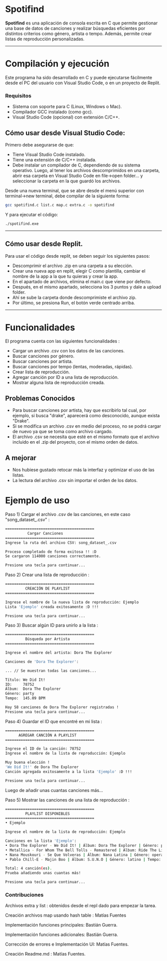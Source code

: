 # Spotifind

**Spotifind** es una aplicación de consola escrita en C que permite gestionar una base de datos de canciones y realizar búsquedas eficientes por distintos criterios como género, artista o tempo. Además, permite crear listas de reproducción personalizadas.

---

# Compilación y ejecución
Este programa ha sido desarrollado en C y puede ejecutarse fácilmente desde el PC del usuario con Visual Studio Code, o en un proyecto de Replit.
### Requisitos

- Sistema con soporte para C (Linux, Windows o Mac).
- Compilador GCC instalado (como gcc).
- Visual Studio Code (opcional) con extensión C/C++.

## Cómo usar desde Visual Studio Code:

Primero debe asegurarse de que:
-   Tiene Visual Studio Code instalado.
-   Tiene una extensión de C/C++ instalada.
-   Debe instalar un compilador de C, dependiendo de su sistema operativo.
Luego, al tener los archivos descomprimidos en una carpeta, abrir esa carpeta en Visual Studio Code en file->open folder... y seleccionar la carpeta en la que guardó los archivos.

Desde una nueva terminal, que se abre desde el menú superior con terminal->new terminal, debe compilar de la siguiente forma:
```bash
gcc spotifind.c list.c map.c extra.c -o spotifind
```
Y para ejecutar el código:
```bash
./spotifind.exe
```
---
## Cómo usar desde Replit.

Para usar el código desde replit, se deben seguir los siguientes pasos:

-   Descomprimir el archivo .zip en una carpeta a su elección.
-   Crear una nueva app en replit, elegir C como plantilla, cambiar el nombre de la app a la que tu quieras y crear la app.
-   En el apartado de archivos, elimina el main.c que viene por defecto.
-   Después, en el mismo apartado, selecciona los 3 puntos y dale a upload folder.
-   Ahí se sube la carpeta donde descomprimiste el archivo zip.
-   Por último, se presiona Run, el botón verde centrado arriba.
---
# Funcionalidades

El programa cuenta con las siguientes funcionalidades :
- Cargar un archivo .csv con los datos de las canciones.
- Buscar canciones por género.
- Buscar canciones por artista.
- Buscar canciones por tempo (lentas, moderadas, rápidas).
- Crear lista de reproducción.
- Agregar canción por ID a una lista de reproducción.
- Mostrar alguna lista de reproducción creada.


## Problemas Conocidos
- Para buscar canciones por artista, hay que escribirlo tal cual, por ejemplo, si busca "drake", aparecerá como desconocido, aunque exista "Drake". 
- Si se modifica un archivo .csv en medio del proceso, no se podrá cargar de nuevo ya que se toma como archivo cargado.
- El archivo .csv se necesita que esté en el mismo formato que el archivo incluido en el .zip del proyecto, con el mismo orden de datos.
## A mejorar
- Nos hubiese gustado retocar más la interfaz y optimizar el uso de las listas.
- La lectura del archivo .csv sin importar el orden de los datos.

# Ejemplo de uso

Paso 1) Cargar el archivo .csv de las canciones, en este caso "song_dataset_.csv" :
```bash
========================================
          Cargar Canciones
========================================
Ingrese la ruta del archivo CSV: song_dataset_.csv

Proceso completado de forma exitosa !! :D
Se cargaron 114000 canciones correctamente.

Presione una tecla para continuar...
```
Paso 2) Crear una lista de reproducción :
```bash
========================================
         CREACIÓN DE PLAYLIST
========================================

Ingrese el nombre de la nueva lista de reproducción: Ejemplo
Lista 'Ejemplo' creada exitosamente :D !!!

Presione una tecla para continuar...
```
Paso 3) Buscar algún ID para unirlo a la lista :
```bash
========================================
         Búsqueda por Artista
========================================

Ingrese el nombre del artista: Dora The Explorer

Canciones de 'Dora The Explorer':

... // Se muestran todas las canciones...

Título: We Did It!
ID:     78752
Álbum:  Dora The Explorer
Género: party
Tempo:  145.09 BPM

Hay 58 canciones de Dora The Explorer registradas !
Presione una tecla para continuar...
```
Paso 4) Guardar el ID que encontré en mi lista :
```bash
========================================
      AGREGAR CANCIÓN A PLAYLIST
========================================

Ingrese el ID de la canción: 78752
Ingrese el nombre de la lista de reproducción: Ejemplo

Muy buena elección !
'We Did It!' de Dora The Explorer
Canción agregada exitosamente a la lista 'Ejemplo' :D !!!

Presione una tecla para continuar...
```
Luego de añadir unas cuantas canciones más...

Paso 5) Mostrar las canciones de una lista de reproducción :
```bash
========================================
         PLAYLIST DISPONIBLES
========================================
• Ejemplo

Ingrese el nombre de la lista de reproducción: Ejemplo

Canciones en la lista 'Ejemplo':
• Dora The Explorer - We Did It! | Álbum: Dora The Explorer | Género: party | Tempo: 145.09 BPM
• Metallica - For Whom The Bell Tolls - Remastered | Álbum: Ride The Lightning (Remastered) | Género: metal | Tempo: 117.90 BPM
• Nana Mouskouri - Se Que Volveras | Álbum: Nana Latina | Género: opera | Tempo: 95.31 BPM
• Pablo Chill-E - Majin Boo | Álbum: S.U.N.O | Género: latino | Tempo: 140.06 BPM

Total: 4 canción(es).
Prueba añadiendo unas cuantas más!

Presione una tecla para continuar...
```
### Contribuciones

Archivos extra y list : obtenidos desde el repl dado para empezar la tarea.

Creación archivos map usando hash table : Matías Fuentes

Implementación funciones principales: Bastián Guerra.

Implementación funciones adicionales: Bastián Guerra.

Corrección de errores e Implementación UI: Matías Fuentes.

Creación Readme.md : Matías Fuentes.

